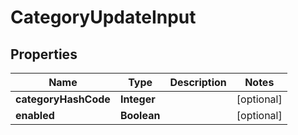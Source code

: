 
# CategoryUpdateInput

## Properties
Name | Type | Description | Notes
------------ | ------------- | ------------- | -------------
**categoryHashCode** | **Integer** |  |  [optional]
**enabled** | **Boolean** |  |  [optional]



